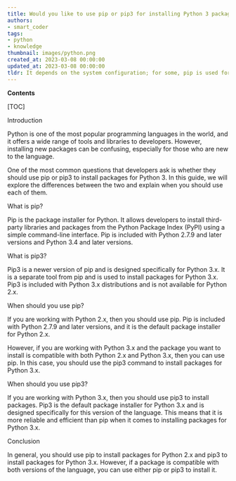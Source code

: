 ```yaml
---
title: Would you like to use pip or pip3 for installing Python 3 packages?
authors:
- smart_coder
tags:
- python
- knowledge
thumbnail: images/python.png
created_at: 2023-03-08 00:00:00
updated_at: 2023-03-08 00:00:00
tldr: It depends on the system configuration; for some, pip is used for Python 3, while in others, pip3 is used instead.
---
```


**Contents**

[TOC]

Introduction

Python is one of the most popular programming languages in the world, and it offers a wide range of tools and libraries to developers. However, installing new packages can be confusing, especially for those who are new to the language.

One of the most common questions that developers ask is whether they should use pip or pip3 to install packages for Python 3. In this guide, we will explore the differences between the two and explain when you should use each of them.

What is pip?

Pip is the package installer for Python. It allows developers to install third-party libraries and packages from the Python Package Index (PyPI) using a simple command-line interface. Pip is included with Python 2.7.9 and later versions and Python 3.4 and later versions.

What is pip3?

Pip3 is a newer version of pip and is designed specifically for Python 3.x. It is a separate tool from pip and is used to install packages for Python 3.x. Pip3 is included with Python 3.x distributions and is not available for Python 2.x.

When should you use pip?

If you are working with Python 2.x, then you should use pip. Pip is included with Python 2.7.9 and later versions, and it is the default package installer for Python 2.x.

However, if you are working with Python 3.x and the package you want to install is compatible with both Python 2.x and Python 3.x, then you can use pip. In this case, you should use the pip3 command to install packages for Python 3.x.

When should you use pip3?

If you are working with Python 3.x, then you should use pip3 to install packages. Pip3 is the default package installer for Python 3.x and is designed specifically for this version of the language. This means that it is more reliable and efficient than pip when it comes to installing packages for Python 3.x.

Conclusion

In general, you should use pip to install packages for Python 2.x and pip3 to install packages for Python 3.x. However, if a package is compatible with both versions of the language, you can use either pip or pip3 to install it.
